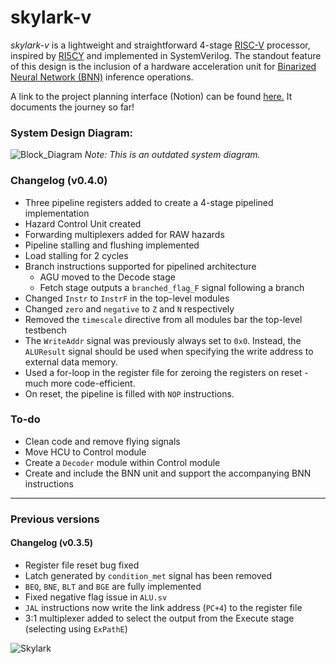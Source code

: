 # skylark-v
*skylark-v* is a lightweight and straightforward 4-stage [RISC-V](https://riscv.org/) processor, inspired by [RI5CY](https://www.pulp-platform.org/docs/ri5cy_user_manual.pdf) and implemented in SystemVerilog. The standout feature of this design is the inclusion of a hardware acceleration unit for [Binarized Neural Network (BNN)](https://arxiv.org/abs/1603.05279) inference operations.  

A link to the project planning interface (Notion) can be found [here.](https://boatneck-ping-f37.notion.site/Individual-Project-24f37a1b95bd4415b68c7d97c25824d7?pvs=4) It documents the journey so far!

### System Design Diagram:
![Block_Diagram](https://github.com/will-arden/risc-v-core/blob/main/doc/block_diagram?raw=true)
*Note: This is an outdated system diagram.*

### Changelog (v0.4.0)
* Three pipeline registers added to create a 4-stage pipelined implementation
* Hazard Control Unit created
* Forwarding multiplexers added for RAW hazards
* Pipeline stalling and flushing implemented
* Load stalling for 2 cycles
* Branch instructions supported for pipelined architecture
  - AGU moved to the Decode stage
  - Fetch stage outputs a `branched_flag_F` signal following a branch
* Changed `Instr` to `InstrF` in the top-level modules
* Changed `zero` and `negative` to `Z` and `N` respectively
* Removed the `timescale` directive from all modules bar the top-level testbench
* The `WriteAddr` signal was previously always set to `0x0`. Instead, the `ALUResult` signal should be used when specifying the write address to external data memory.
* Used a for-loop in the register file for zeroing the registers on reset - much more code-efficient.
* On reset, the pipeline is filled with `NOP` instructions.
 
### To-do
* Clean code and remove flying signals
* Move HCU to Control module
* Create a `Decoder` module within Control module
* Create and include the BNN unit and support the accompanying BNN instructions

---

### Previous versions

#### Changelog (v0.3.5)
* Register file reset bug fixed
* Latch generated by `condition_met` signal has been removed
* `BEQ`, `BNE`, `BLT` and `BGE` are fully implemented
* Fixed negative flag issue in `ALU.sv`
* `JAL` instructions now write the link address (`PC+4`) to the register file
* 3:1 multiplexer added to select the output from the Execute stage (selecting using `ExPathE`)

![Skylark](https://github.com/will-arden/risc-v-core/blob/main/doc/skylark2.jfif?raw=true)
